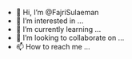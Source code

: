 - 👋 Hi, I’m @FajriSulaeman
- 👀 I’m interested in ...
- 🌱 I’m currently learning ...
- 💞️ I’m looking to collaborate on ...
- 📫 How to reach me ...

<!---
FajriSulaeman/FajriSulaeman is a ✨ special ✨ repository because its `README.md` (this file) appears on your GitHub profile.
You can click the Preview link to take a look at your changes.
--->
